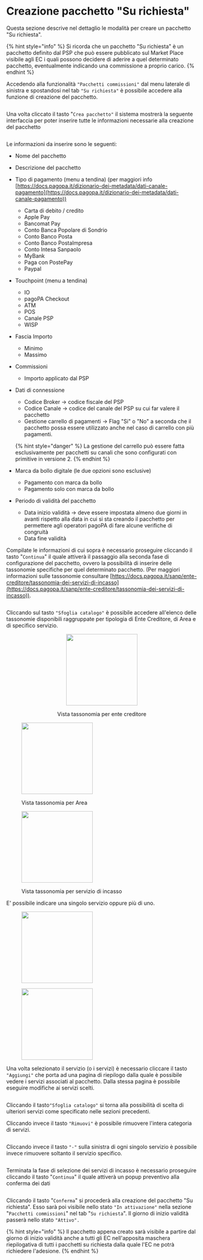 # Creazione pacchetto "Su richiesta"

Questa sezione descrive nel dettaglio le modalità per creare un pacchetto "Su richiesta".

{% hint style="info" %}
Si ricorda che un pacchetto "Su richiesta" è un pacchetto definito dal PSP che può essere pubblicato sul Market Place visibile agli EC i quali possono decidere di aderire a quel determinato pacchetto, eventualmente indicando una commissione a proprio carico.
{% endhint %}

Accedendo alla funzionalità `"Pacchetti commissioni"` dal menu laterale di sinistra e spostandosi nel tab `"Su richiesta"` è possibile accedere alla funzione di creazione del pacchetto.

<figure><img src="../../../../.gitbook/assets/image (27).png" alt=""><figcaption></figcaption></figure>

Una volta cliccato il tasto "`Crea pacchetto"` il sistema mostrerà la seguente interfaccia per poter inserire tutte le informazioni necessarie alla creazione del pacchetto

<figure><img src="../../../../.gitbook/assets/screencapture-selfcare-dev-platform-pagopa-it-ui-comm-bundles-add-bundle-2024-07-11-11_28_46.png" alt=""><figcaption></figcaption></figure>

Le informazioni da inserire sono le seguenti:

* Nome del pacchetto
* Descrizione del pacchetto
* Tipo di pagamento (menu a tendina) (per maggiori info [https://docs.pagopa.it/dizionario-dei-metadata/dati-canale-pagamento](https://docs.pagopa.it/dizionario-dei-metadata/dati-canale-pagamento))
  * Carta di debito / credito
  * Apple Pay
  * Bancomat Pay
  * Conto Banca Popolare di Sondrio
  * Conto Banco Posta&#x20;
  * Conto Banco PostaImpresa
  * Conto Intesa Sanpaolo
  * MyBank
  * Paga con PostePay
  * Paypal
* Touchpoint (menu a tendina)
  * &#x20;IO
  * pagoPA Checkout
  * ATM
  * POS
  * Canale PSP
  * WISP
* Fascia Importo&#x20;
  * Minimo&#x20;
  * Massimo
* Commissioni
  * Importo applicato dal PSP
*   Dati di connessione

    * Codice Broker -> codice fiscale del PSP&#x20;
    * Codice Canale -> codice del canale del PSP su cui far valere il pacchetto
    * Gestione carrello di pagamenti -> Flag "Si" o "No" a seconda che il pacchetto possa essere utilizzato anche nel caso di carrello con più pagamenti.

    {% hint style="danger" %}
    La gestione del carrello può essere fatta esclusivamente per pacchetti su canali che sono configurati con primitive in versione 2.
    {% endhint %}
* Marca da bollo digitale (le due opzioni sono esclusive)
  * Pagamento con marca da bollo
  * Pagamento solo con marca da bollo
* Periodo di validità del pacchetto&#x20;
  * Data inizio validità -> deve essere impostata almeno due giorni in avanti rispetto alla data in cui si sta creando il pacchetto per permettere agli operatori pagoPA di fare alcune verifiche di congruità
  * Data fine validità

Compilate le informazioni di cui sopra è necessario proseguire cliccando il tasto "`Continua`" il quale attiverà il passaggio alla seconda fase di configurazione del pacchetto, ovvero la possibilità di inserire delle tassonomie specifiche per quel determinato pacchetto. (Per maggiori informazioni sulle tassonomie consultare [https://docs.pagopa.it/sanp/ente-creditore/tassonomia-dei-servizi-di-incasso](https://docs.pagopa.it/sanp/ente-creditore/tassonomia-dei-servizi-di-incasso)).

<figure><img src="../../../../.gitbook/assets/image (2) (1).png" alt=""><figcaption></figcaption></figure>

Cliccando sul tasto `"Sfoglia catalogo"` è possibile accedere all'elenco delle tassonomie disponibili raggruppate per tipologia di Ente Creditore, di Area e di specifico servizio.&#x20;

<div align="center">

<figure><img src="../../../../.gitbook/assets/image (3) (1).png" alt="" width="188"><figcaption><p>Vista tassonomia per ente creditore</p></figcaption></figure>

</div>

<figure><img src="../../../../.gitbook/assets/image (4) (1).png" alt="" width="188"><figcaption><p>Vista tassonomia per Area</p></figcaption></figure>

<figure><img src="../../../../.gitbook/assets/image (5) (1).png" alt="" width="188"><figcaption><p>Vista tassonomia per servizio di incasso</p></figcaption></figure>

E' possibile indicare una singolo servizio oppure più di uno.

<figure><img src="../../../../.gitbook/assets/image (6) (1).png" alt="" width="188"><figcaption></figcaption></figure>

<figure><img src="../../../../.gitbook/assets/image (7) (1).png" alt="" width="188"><figcaption></figcaption></figure>

Una volta selezionato il servizio (o i servizi) è necessario cliccare il tasto `"Aggiungi"` che porta ad una pagina di riepilogo dalla quale è possibile vedere i servizi associati al pacchetto. Dalla stessa pagina è possibile eseguire modifiche ai servizi scelti.

<figure><img src="../../../../.gitbook/assets/image (9) (1).png" alt=""><figcaption></figcaption></figure>

Cliccando il tasto`"Sfoglia catalogo"` si torna alla possibilità di scelta di ulteriori servizi come specificato nelle sezioni precedenti.&#x20;

Cliccando invece il tasto `"Rimuovi"` è possibile rimuovere l'intera categoria di servizi.

<figure><img src="../../../../.gitbook/assets/image (10) (1).png" alt=""><figcaption></figcaption></figure>

Cliccando invece il tasto `"-"` sulla sinistra di ogni singolo servizio è possibile invece rimuovere soltanto il servizio specifico.

<figure><img src="../../../../.gitbook/assets/image (11) (1).png" alt=""><figcaption></figcaption></figure>

Terminata la fase di selezione dei servizi di incasso è necessario proseguire cliccando il tasto "`Continua`" il quale attiverà un popup preventivo alla conferma dei dati

<figure><img src="../../../../.gitbook/assets/image (12) (1).png" alt=""><figcaption></figcaption></figure>

Cliccando il tasto "`Conferma`" si procederà alla creazione del pacchetto "Su richiesta". Esso sarà poi visibile nello stato `"In attivazione"` nella sezione "`Pacchetti commissioni`" nel tab "`Su richiesta`". Il giorno di inizio validità passerà nello stato `"Attivo".`

{% hint style="info" %}
Il pacchetto appena creato sarà visibile a partire dal giorno di inizio validità anche a tutti gli EC nell'apposita maschera riepilogativa di tutti i pacchetti su richiesta dalla quale l'EC ne potrà richiedere l'adesione.
{% endhint %}
